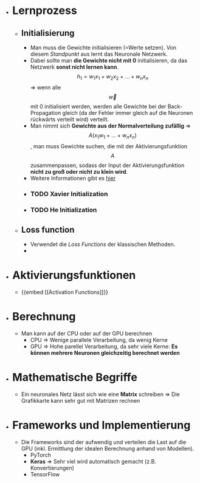 - # Lernprozess
	- ## Initialisierung
		- Man muss die Gewichte initialisieren (=Werte setzen). Von diesem _Standpunkt_ aus lernt das Neuronale Netzwerk.
		- Dabei sollte man **die Gewichte nicht mit 0** initialisieren, da das Netzwerk **sonst nicht lernen kann**. $$h_1=w_1 x_1 + w_2 x_2 + ... + w_n x_n$$ => wenn alle $$\vec{w}$$ mit 0 initialisiert werden, werden alle Gewichte bei der Back-Propagation gleich (da der Fehler immer gleich auf die Neuronen rückwärts verteilt wird) verteilt.
		- Man nimmt sich **Gewichte aus der Normalverteilung** **zufällig** => $$A(x_1 w_1 + ... + w_n x_n)$$, man muss Gewichte suchen, die mit der Aktivierungsfunktion $$A$$ zusammenpassen, sodass der Input der Aktivierungsfunktion **nicht zu groß oder nicht zu klein wird**.
		- Weitere Informationen gibt es [hier](https://www.deeplearning.ai/ai-notes/initialization)
		- ### TODO Xavier Initialization
		- ### TODO He Initialization
	- ## Loss function
		- Verwendet die _Loss Functions_ der klassischen Methoden.
		-
- # Aktivierungsfunktionen
	- {{embed [[Activation Functions]]}}
- # Berechnung
	- Man kann auf der CPU oder auf der GPU berechnen
		- CPU => Wenige parallele Verarbeitung, da wenig Kerne
		- GPU => Hohe parellel Verarbeitung, da sehr viele Kerne: **Es können mehrere Neuronen gleichzeitig berechnet werden**
- # Mathematische Begriffe
	- Ein neuronales Netz lässt sich wie eine **Matrix** schreiben => Die Grafikkarte kann sehr gut mit Matrizen rechnen
- # Frameworks und Implementierung
	- Die Frameworks sind der aufwendig und verteilen die Last auf die GPU (inkl. Ermittlung der idealen Berechnung anhand von Modellen).
		- PyTorch
		- **Keras** => Sehr viel wird automatisch gemacht (z.B. Konvertierungen)
		- TensorFlow